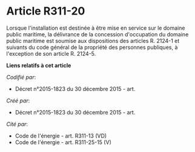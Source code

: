 # Article R311-20

Lorsque l'installation est destinée à être mise en service sur le domaine public maritime, la délivrance de la concession
d'occupation du domaine public maritime est soumise aux dispositions des articles R. 2124-1 et suivants du code général de la
propriété des personnes publiques, à l'exception de son article R. 2124-5.

**Liens relatifs à cet article**

_Codifié par_:

  - Décret n°2015-1823 du 30 décembre 2015 - art.

_Créé par_:

  - Décret n°2015-1823 du 30 décembre 2015 - art.

_Cité par_:

  - Code de l'énergie - art. R311-13 (VD)
  - Code de l'énergie - art. R311-25-15 (V)
